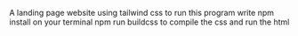A landing page website using tailwind css
to run this program write npm install on your terminal
npm run buildcss to compile the css
and run the html
